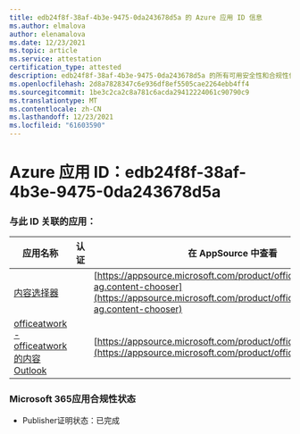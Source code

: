 ```yaml
---
title: edb24f8f-38af-4b3e-9475-0da243678d5a 的 Azure 应用 ID 信息
ms.author: elmalova
author: elenamalova
ms.date: 12/23/2021
ms.topic: article
ms.service: attestation
certification_type: attested
description: edb24f8f-38af-4b3e-9475-0da243678d5a 的所有可用安全性和合规性信息。
ms.openlocfilehash: 2d8a7828347c6e936df8ef5505cae2264ebb4ff4
ms.sourcegitcommit: 1be3c2ca2c8a781c6acda29412224061c90790c9
ms.translationtype: MT
ms.contentlocale: zh-CN
ms.lasthandoff: 12/23/2021
ms.locfileid: "61603590"
---
```

# <a name="azure-app-id-edb24f8f-38af-4b3e-9475-0da243678d5a"></a>Azure 应用 ID：edb24f8f-38af-4b3e-9475-0da243678d5a


### <a name="apps-associated-with-this-id"></a>与此 ID 关联的应用：
| **应用名称** | **认证** | **在 AppSource 中查看** |
|--------------|---------------|-----------------------|
| [内容选择器](https://docs.microsoft.com/microsoft-365-app-certification/forward/officeatwork-ag.content-chooser) |  | [https://appsource.microsoft.com/product/office/officeatwork-ag.content-chooser](https://appsource.microsoft.com/product/office/officeatwork-ag.content-chooser) |
| [officeatwork - officeatwork 的内容Outlook](https://docs.microsoft.com/microsoft-365-app-certification/forward/WA104380690) |  | [https://appsource.microsoft.com/product/office/WA104380690](https://appsource.microsoft.com/product/office/WA104380690) |

### <a name="microsoft-365-app-compliance-status"></a>Microsoft 365应用合规性状态
- Publisher证明状态：已完成
